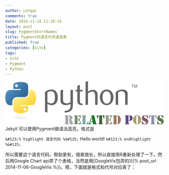 ```yaml
---
author: Longqi
comments: true
date: 2014-11-18 11:18:14
layout: post
slug: PygmentShortNames
title: Pygment的语言代号速查表
published: True
categories: [Site]
tags:
- Site
- Pygment
- Python
---
```

![Python](/public/images/python.png)
Jekyll 可以使用Pygment做语法高亮，格式是

`&#123;% highlight 语言代码 %&#125;`
Hello world!
`&#123;% endhighlight %&#125;`

所以需要这个语言代码，帮助里有，很臭很长，所以直接用R重新处理了一下。然后用Google Chart api弄了个表格，当然是用[GoogleVis包弄的]({% post_url 2014-11-06-GoogleVis %})。嗯，下面就是格式和代号对应表了：

<!-- jsHeader -->
<script type="text/javascript">


// jsData 
function gvisDataTableID465052eb1e87 () {
var data = new google.visualization.DataTable();
var datajson =
[
 [
 "as3, actionscript3",
"*.as" 
],
[
 "as, actionscript",
"*.as" 
],
[
 "mxml",
"*.mxml" 
],
[
 "gap",
"*.g, *.gd, *.gi, *.gap" 
],
[
 "mathematica, mma, nb",
"*.nb, *.cdf, *.nbp, *.ma" 
],
[
 "mupad",
"*.mu" 
],
[
 "at, ambienttalk, ambienttalk/2",
"*.at" 
],
[
 "apl",
"*.apl" 
],
[
 "c-objdump",
"*.c-objdump" 
],
[
 "ca65",
"*.s" 
],
[
 "cpp-objdump, c++-objdumb, cxx-objdump",
"*.cpp-objdump, *.c++-objdump, *.cxx-objdump" 
],
[
 "d-objdump",
"*.d-objdump" 
],
[
 "gas, asm",
"*.s, *.S" 
],
[
 "llvm",
"*.ll" 
],
[
 "nasm",
"*.asm, *.ASM" 
],
[
 "objdump-nasm",
"*.objdump-intel" 
],
[
 "objdump",
"*.objdump" 
],
[
 "autoit",
"*.au3" 
],
[
 "ahk, autohotkey",
"*.ahk, *.ahkl" 
],
[
 "blitzbasic, b3d, bplus",
"*.bb, *.decls" 
],
[
 "blitzmax, bmax",
"*.bmx" 
],
[
 "cbmbas",
"*.bas" 
],
[
 "monkey",
"*.monkey" 
],
[
 "qbasic, basic",
"*.BAS, *.bas" 
],
[
 "abap",
"*.abap" 
],
[
 "cobolfree",
"*.cbl, *.CBL" 
],
[
 "cobol",
"*.cob, *.COB, *.cpy, *.CPY" 
],
[
 "gooddata-cl",
"*.gdc" 
],
[
 "maql",
"*.maql" 
],
[
 "openedge, abl, progress",
"*.p, *.cls" 
],
[
 "c",
"*.c, *.h, *.idc" 
],
[
 "cpp, c++",
"*.cpp, *.hpp, *.c++, *.h++, *.cc, *.hh, *.cxx, *.hxx, *.C, *.H, *.cp, *.CPP" 
],
[
 "clay",
"*.clay" 
],
[
 "cuda, cu",
"*.cu, *.cuh" 
],
[
 "ec",
"*.ec, *.eh" 
],
[
 "mql, mq4, mq5, mql4, mql5",
"*.mq4, *.mq5, *.mqh" 
],
[
 "nesc",
"*.nc" 
],
[
 "pike",
"*.pike, *.pmod" 
],
[
 "swig",
"*.swg, *.i" 
],
[
 "vala, vapi",
"*.vala, *.vapi" 
],
[
 "chapel, chpl",
"*.chpl" 
],
[
 "apacheconf, aconf, apache",
".htaccess, apache.conf, apache2.conf" 
],
[
 "cfengine3, cf3",
"*.cf" 
],
[
 "docker, dockerfile",
"Dockerfile, *.docker" 
],
[
 "ini, cfg, dosini",
"*.ini, *.cfg" 
],
[
 "kconfig, menuconfig, linux-config, kernel-config",
"Kconfig, *Config.in*, external.in*, standard-modules.in" 
],
[
 "properties, jproperties",
"*.properties" 
],
[
 "registry",
"*.reg" 
],
[
 "squidconf, squid.conf, squid",
"squid.conf" 
],
[
 "pypylog, pypy",
"*.pypylog" 
],
[
 "css",
"*.css" 
],
[
 "sass",
"*.sass" 
],
[
 "scss",
"*.scss" 
],
[
 "croc",
"*.croc" 
],
[
 "d",
"*.d, *.di" 
],
[
 "smali",
"*.smali" 
],
[
 "jsonld, json-ld",
"*.jsonld" 
],
[
 "json",
"*.json" 
],
[
 "yaml",
"*.yaml, *.yml" 
],
[
 "dpatch",
"*.dpatch, *.darcspatch" 
],
[
 "diff, udiff",
"*.diff, *.patch" 
],
[
 "boo",
"*.boo" 
],
[
 "aspx-cs",
"*.aspx, *.asax, *.ascx, *.ashx, *.asmx, *.axd" 
],
[
 "csharp, c#",
"*.cs" 
],
[
 "fsharp",
"*.fs, *.fsi" 
],
[
 "nemerle",
"*.n" 
],
[
 "aspx-vb",
"*.aspx, *.asax, *.ascx, *.ashx, *.asmx, *.axd" 
],
[
 "vb.net, vbnet",
"*.vb, *.bas" 
],
[
 "alloy",
"*.als" 
],
[
 "bro",
"*.bro" 
],
[
 "mscgen, msc",
"*.msc" 
],
[
 "pan",
"*.pan" 
],
[
 "protobuf, proto",
"*.proto" 
],
[
 "puppet",
"*.pp" 
],
[
 "rsl",
"*.rsl" 
],
[
 "vgl",
"*.rpf" 
],
[
 "dylan-console, dylan-repl",
"*.dylan-console" 
],
[
 "dylan",
"*.dylan, *.dyl, *.intr" 
],
[
 "dylan-lid, lid",
"*.lid, *.hdp" 
],
[
 "ecl",
"*.ecl" 
],
[
 "eiffel",
"*.e" 
],
[
 "elixir, ex, exs",
"*.ex, *.exs" 
],
[
 "erlang",
"*.erl, *.hrl, *.es, *.escript" 
],
[
 "erl",
"*.erl-sh" 
],
[
 "befunge",
"*.befunge" 
],
[
 "brainfuck, bf",
"*.bf, *.b" 
],
[
 "redcode",
"*.cw" 
],
[
 "factor",
"*.factor" 
],
[
 "fan",
"*.fan" 
],
[
 "felix, flx",
"*.flx, *.flxh" 
],
[
 "fortran",
"*.f, *.f90, *.F, *.F90" 
],
[
 "foxpro, vfp, clipper, xbase",
"*.PRG, *.prg" 
],
[
 "go",
"*.go" 
],
[
 "cypher",
"*.cyp, *.cypher" 
],
[
 "asy, asymptote",
"*.asy" 
],
[
 "glsl",
"*.vert, *.frag, *.geo" 
],
[
 "gnuplot",
"*.plot, *.plt" 
],
[
 "postscript, postscr",
"*.ps, *.eps" 
],
[
 "pov",
"*.pov, *.inc" 
],
[
 "agda",
"*.agda" 
],
[
 "cryptol, cry",
"*.cry" 
],
[
 "haskell, hs",
"*.hs" 
],
[
 "idris, idr",
"*.idr" 
],
[
 "koka",
"*.kk, *.kki" 
],
[
 "lagda, literate-agda",
"*.lagda" 
],
[
 "lcry, literate-cryptol, lcryptol",
"*.lcry" 
],
[
 "lhs, literate-haskell, lhaskell",
"*.lhs" 
],
[
 "lidr, literate-idris, lidris",
"*.lidr" 
],
[
 "hx, haxe, hxsl",
"*.hx, *.hxsl" 
],
[
 "haxeml, hxml",
"*.hxml" 
],
[
 "systemverilog, sv",
"*.sv, *.svh" 
],
[
 "verilog, v",
"*.v" 
],
[
 "vhdl",
"*.vhdl, *.vhd" 
],
[
 "dtd",
"*.dtd" 
],
[
 "haml",
"*.haml" 
],
[
 "html",
"*.html, *.htm, *.xhtml, *.xslt" 
],
[
 "jade",
"*.jade" 
],
[
 "scaml",
"*.scaml" 
],
[
 "xml",
"*.xml, *.xsl, *.rss, *.xslt, *.xsd, *.wsdl, *.wsf" 
],
[
 "xslt",
"*.xsl, *.xslt, *.xpl" 
],
[
 "idl",
"*.pro" 
],
[
 "igor, igorpro",
"*.ipf" 
],
[
 "limbo",
"*.b" 
],
[
 "control, debcontrol",
"control" 
],
[
 "nsis, nsi, nsh",
"*.nsi, *.nsh" 
],
[
 "spec",
"*.spec" 
],
[
 "sourceslist, sources.list, debsources",
"sources.list" 
],
[
 "inform6, i6",
"*.inf" 
],
[
 "i6t",
"*.i6t" 
],
[
 "inform7, i7",
"*.ni, *.i7x" 
],
[
 "tads3",
"*.t" 
],
[
 "io",
"*.io" 
],
[
 "coffee-script, coffeescript, coffee",
"*.coffee" 
],
[
 "dart",
"*.dart" 
],
[
 "js, javascript",
"*.js" 
],
[
 "kal",
"*.kal" 
],
[
 "lasso, lassoscript",
"*.lasso, *.lasso[89]" 
],
[
 "live-script, livescript",
"*.ls" 
],
[
 "mask",
"*.mask" 
],
[
 "objective-j, objectivej, obj-j, objj",
"*.j" 
],
[
 "ts",
"*.ts" 
],
[
 "julia, jl",
"*.jl" 
],
[
 "aspectj",
"*.aj" 
],
[
 "ceylon",
"*.ceylon" 
],
[
 "clojure, clj",
"*.clj" 
],
[
 "clojurescript, cljs",
"*.cljs" 
],
[
 "golo",
"*.golo" 
],
[
 "gosu",
"*.gs, *.gsx, *.gsp, *.vark" 
],
[
 "gst",
"*.gst" 
],
[
 "groovy",
"*.groovy" 
],
[
 "ioke, ik",
"*.ik" 
],
[
 "jasmin, jasminxt",
"*.j" 
],
[
 "java",
"*.java" 
],
[
 "kotlin",
"*.kt" 
],
[
 "pig",
"*.pig" 
],
[
 "scala",
"*.scala" 
],
[
 "xtend",
"*.xtend" 
],
[
 "common-lisp, cl, lisp, elisp, emacs, emacs-lisp",
"*.cl, *.lisp, *.el" 
],
[
 "hylang",
"*.hy" 
],
[
 "newlisp",
"*.lsp, *.nl" 
],
[
 "racket, rkt",
"*.rkt, *.rktd, *.rktl" 
],
[
 "scheme, scm",
"*.scm, *.ss" 
],
[
 "cmake",
"*.cmake, CMakeLists.txt" 
],
[
 "make, makefile, mf, bsdmake",
"*.mak, *.mk, Makefile, makefile, Makefile.*, GNUmakefile" 
],
[
 "groff, nroff, man",
"*.[1234567], *.man" 
],
[
 "css+mozpreproc",
"*.css.in" 
],
[
 "javascript+mozpreproc",
"*.js.in" 
],
[
 "xul+mozpreproc",
"*.xul.in" 
],
[
 "rst, rest, restructuredtext",
"*.rst, *.rest" 
],
[
 "tex, latex",
"*.tex, *.aux, *.toc" 
],
[
 "matlab",
"*.m" 
],
[
 "octave",
"*.m" 
],
[
 "scilab",
"*.sci, *.sce, *.tst" 
],
[
 "ocaml",
"*.ml, *.mli, *.mll, *.mly" 
],
[
 "opa",
"*.opa" 
],
[
 "sml",
"*.sml, *.sig, *.fun" 
],
[
 "bugs, winbugs, openbugs",
"*.bug" 
],
[
 "jags",
"*.jag, *.bug" 
],
[
 "modelica",
"*.mo" 
],
[
 "stan",
"*.stan" 
],
[
 "nimrod, nim",
"*.nim, *.nimrod" 
],
[
 "nit",
"*.nit" 
],
[
 "nixos, nix",
"*.nix" 
],
[
 "logos",
"*.x, *.xi, *.xm, *.xmi" 
],
[
 "objective-c, objectivec, obj-c, objc",
"*.m, *.h" 
],
[
 "objective-c++, objectivec++, obj-c++, objc++",
"*.mm, *.hh" 
],
[
 "swift",
"*.swift" 
],
[
 "ooc",
"*.ooc" 
],
[
 "antlr-as, antlr-actionscript",
"*.G, *.g" 
],
[
 "antlr-csharp, antlr-c#",
"*.G, *.g" 
],
[
 "antlr-cpp",
"*.G, *.g" 
],
[
 "antlr-java",
"*.G, *.g" 
],
[
 "antlr-objc",
"*.G, *.g" 
],
[
 "antlr-perl",
"*.G, *.g" 
],
[
 "antlr-python",
"*.G, *.g" 
],
[
 "antlr-ruby, antlr-rb",
"*.G, *.g" 
],
[
 "ebnf",
"*.ebnf" 
],
[
 "ragel-c",
"*.rl" 
],
[
 "ragel-cpp",
"*.rl" 
],
[
 "ragel-d",
"*.rl" 
],
[
 "ragel-em",
"*.rl" 
],
[
 "ragel-java",
"*.rl" 
],
[
 "ragel-objc",
"*.rl" 
],
[
 "ragel-ruby, ragel-rb",
"*.rl" 
],
[
 "treetop",
"*.treetop, *.tt" 
],
[
 "ada, ada95, ada2005",
"*.adb, *.ads, *.ada" 
],
[
 "delphi, pas, pascal, objectpascal",
"*.pas" 
],
[
 "modula2, m2",
"*.def, *.mod" 
],
[
 "pawn",
"*.p, *.pwn, *.inc" 
],
[
 "sp",
"*.sp" 
],
[
 "perl6, pl6",
"*.pl, *.pm, *.nqp, *.p6, *.6pl, *.p6l, *.pl6, *.6pm, *.p6m, *.pm6, *.t" 
],
[
 "perl, pl",
"*.pl, *.pm, *.t" 
],
[
 "php, php3, php4, php5",
"*.php, *.php[345], *.inc" 
],
[
 "zephir",
"*.zep" 
],
[
 "logtalk",
"*.lgt, *.logtalk" 
],
[
 "prolog",
"*.ecl, *.prolog, *.pro, *.pl" 
],
[
 "cython, pyx, pyrex",
"*.pyx, *.pxd, *.pxi" 
],
[
 "dg",
"*.dg" 
],
[
 "py3tb",
"*.py3tb" 
],
[
 "python, py, sage",
"*.py, *.pyw, *.sc, SConstruct, SConscript, *.tac, *.sage" 
],
[
 "pytb",
"*.pytb" 
],
[
 "rconsole, rout",
"*.Rout" 
],
[
 "rd",
"*.Rd" 
],
[
 "splus, s, r",
"*.S, *.R, .Rhistory, .Rprofile, .Renviron" 
],
[
 "sparql",
"*.rq, *.sparql" 
],
[
 "rebol",
"*.r, *.r3, *.reb" 
],
[
 "red, red/system",
"*.red, *.reds" 
],
[
 "resource, resourcebundle",
"*.txt" 
],
[
 "robotframework",
"*.txt, *.robot" 
],
[
 "fancy, fy",
"*.fy, *.fancypack" 
],
[
 "rb, ruby, duby",
"*.rb, *.rbw, Rakefile, *.rake, *.gemspec, *.rbx, *.duby" 
],
[
 "rust",
"*.rs" 
],
[
 "applescript",
"*.applescript" 
],
[
 "chai, chaiscript",
"*.chai" 
],
[
 "hybris, hy",
"*.hy, *.hyb" 
],
[
 "lsl",
"*.lsl" 
],
[
 "lua",
"*.lua, *.wlua" 
],
[
 "moocode, moo",
"*.moo" 
],
[
 "moon, moonscript",
"*.moon" 
],
[
 "rexx, arexx",
"*.rexx, *.rex, *.rx, *.arexx" 
],
[
 "bash, sh, ksh, shell",
"*.sh, *.ksh, *.bash, *.ebuild, *.eclass, .bashrc, bashrc, .bash\*, bash\*, PKGBUILD" 
],
[
 "console",
"*.sh-session" 
],
[
 "bat, batch, dosbatch, winbatch",
"*.bat, *.cmd" 
],
[
 "powershell, posh, ps1, psm1",
"*.ps1, *.psm1" 
],
[
 "shell-session",
"*.shell-session" 
],
[
 "tcsh, csh",
"*.tcsh, *.csh" 
],
[
 "newspeak",
"*.ns2" 
],
[
 "smalltalk, squeak, st",
"*.st" 
],
[
 "snobol",
"*.snobol" 
],
[
 "text",
"*.txt" 
],
[
 "rql",
"*.rql" 
],
[
 "sql",
"*.sql" 
],
[
 "sqlite3",
"*.sqlite3-console" 
],
[
 "tcl",
"*.tcl, *.rvt" 
],
[
 "cheetah, spitfire",
"*.tmpl, *.spt" 
],
[
 "cfc",
"*.cfc" 
],
[
 "cfm",
"*.cfm, *.cfml" 
],
[
 "html+evoque",
"*.html" 
],
[
 "evoque",
"*.evoque" 
],
[
 "xml+evoque",
"*.xml" 
],
[
 "genshi, kid, xml+genshi, xml+kid",
"*.kid" 
],
[
 "html+handlebars",
"*.handlebars, *.hbs" 
],
[
 "html+php",
"*.phtml" 
],
[
 "jsp",
"*.jsp" 
],
[
 "liquid",
"*.liquid" 
],
[
 "mako",
"*.mao" 
],
[
 "mason",
"*.m, *.mhtml, *.mc, *.mi, autohandler, dhandler" 
],
[
 "myghty",
"*.myt, autodelegate" 
],
[
 "rhtml, html+erb, html+ruby",
"*.rhtml" 
],
[
 "smarty",
"*.tpl" 
],
[
 "ssp",
"*.ssp" 
],
[
 "tea",
"*.tea" 
],
[
 "html+twig",
"*.twig" 
],
[
 "velocity",
"*.vm, *.fhtml" 
],
[
 "yaml+jinja, salt, sls",
"*.sls" 
],
[
 "cucumber, gherkin",
"*.feature" 
],
[
 "awk, gawk, mawk, nawk",
"*.awk" 
],
[
 "vim",
"*.vim, .vimrc, .exrc, .gvimrc, vimrc, exrc, gvimrc, vimrc, gvimrc" 
],
[
 "pot, po",
"*.pot, *.po" 
],
[
 "irc",
"*.weechatlog" 
],
[
 "todotxt",
"todo.txt, *.todotxt" 
],
[
 "coq",
"*.v" 
],
[
 "isabelle",
"*.thy" 
],
[
 "lean",
"*.lean" 
],
[
 "urbiscript",
"*.u" 
],
[
 "cirru",
"*.cirru" 
],
[
 "duel, jbst, jsonml+bst",
"*.duel, *.jbst" 
],
[
 "qml",
"*.qml" 
],
[
 "slim",
"*.slim" 
],
[
 "xquery, xqy, xq, xql, xqm",
"*.xqy, *.xquery, *.xq, *.xql, *.xqm" 
] 
];
data.addColumn('string','ShortNames');
data.addColumn('string','FileNames');
data.addRows(datajson);
return(data);
}


// jsDrawChart
function drawChartTableID465052eb1e87() {
var data = gvisDataTableID465052eb1e87();
var options = {};
options["allowHtml"] = true;


    var chart = new google.visualization.Table(
    document.getElementById('TableID465052eb1e87')
    );
    chart.draw(data,options);
    

}
  


// jsDisplayChart
(function() {
var pkgs = window.__gvisPackages = window.__gvisPackages || [];
var callbacks = window.__gvisCallbacks = window.__gvisCallbacks || [];
var chartid = "table";
  
// Manually see if chartid is in pkgs (not all browsers support Array.indexOf)
var i, newPackage = true;
for (i = 0; newPackage && i < pkgs.length; i++) {
if (pkgs[i] === chartid)
newPackage = false;
}
if (newPackage)
  pkgs.push(chartid);
  
// Add the drawChart function to the global list of callbacks
callbacks.push(drawChartTableID465052eb1e87);
})();
function displayChartTableID465052eb1e87() {
  var pkgs = window.__gvisPackages = window.__gvisPackages || [];
  var callbacks = window.__gvisCallbacks = window.__gvisCallbacks || [];
  window.clearTimeout(window.__gvisLoad);
  // The timeout is set to 100 because otherwise the container div we are
  // targeting might not be part of the document yet
  window.__gvisLoad = setTimeout(function() {
  var pkgCount = pkgs.length;
  google.load("visualization", "1", { packages:pkgs, callback: function() {
  if (pkgCount != pkgs.length) {
  // Race condition where another setTimeout call snuck in after us; if
  // that call added a package, we must not shift its callback
  return;
}
while (callbacks.length > 0)
callbacks.shift()();
} });
}, 100);
}


// jsFooter
</script>


<!-- jsChart -->  
<script type="text/javascript" src="https://www.google.com/jsapi?callback=displayChartTableID465052eb1e87"></script>


<!-- divChart -->
  
<div id="TableID465052eb1e87" 
  style="width: 500; height: automatic;">
</div>


